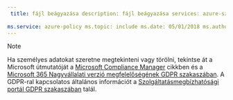 ```yaml
---
 title: fájl beágyazása description: fájl beágyazása services: azure-szabályzat author: eross-msft
 
ms.service: azure-policy ms.topic: include ms.date: 05/01/2018 ms.author: lizross ms.custom: include file ms.collection: M365-identity-device-management
---
```


>[!Note]
>Ha személyes adatokat szeretne megtekinteni vagy törölni, tekintse át a Microsoft útmutatóját a [Microsoft Compliance Manager](https://servicetrust.microsoft.com/ComplianceManager) cikkben és a [Microsoft 365 Nagyvállalati verzió megfelelőségének GDPR szakaszában](https://docs.microsoft.com/en-us/microsoft-365/compliance/gdpr). A GDPR-ral kapcsolatos általános információt a [Szolgáltatásmegbízhatósági portál GDPR szakaszában](https://servicetrust.microsoft.com/ViewPage/GDPRGetStarted) talál.
